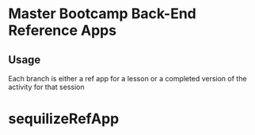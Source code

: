 # Master Bootcamp Back-End Reference Apps

## Usage

Each branch is either a ref app for a lesson or a completed version of the activity for that session
# sequilizeRefApp

